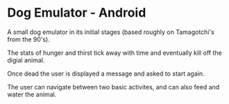 # Dog Emulator - Android
A small dog emulator in its initial stages (based roughly on Tamagotchi's from the 90's). 

The stats of hunger and thirst tick away with time and eventually kill off the digial animal. 

Once dead the user is displayed a message and asked to start again. 

The user can navigate between two basic activites, and can also feed and water the animal. 

